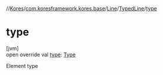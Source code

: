 //[Kores](../../../../index.md)/[com.koresframework.kores.base](../../index.md)/[Line](../index.md)/[TypedLine](index.md)/[type](type.md)

# type

[jvm]\
open override val [type](type.md): [Type](https://docs.oracle.com/javase/8/docs/api/java/lang/reflect/Type.html)

Element type
